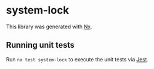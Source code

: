 # system-lock

This library was generated with [Nx](https://nx.dev).

## Running unit tests

Run `nx test system-lock` to execute the unit tests via [Jest](https://jestjs.io).

